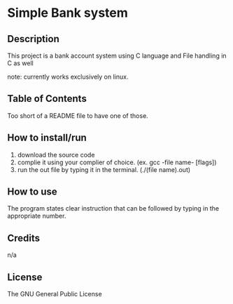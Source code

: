 # Simple Bank system #

##  Description ##
This project is a bank account system using C language and File handling in C as well

note: currently works exclusively on linux. 
## Table of Contents ##
Too short of a README file to have one of those.
## How to install/run ##
1. download the source code
2. complie it using your complier of choice. (ex. gcc -file name- [flags])
3. run the out file by typing it in the terminal. (./(file name).out)

## How to use ##
The program states clear instruction that can be followed by typing in the appropriate number.

## Credits ##
n/a

## License ##
The GNU General Public License

